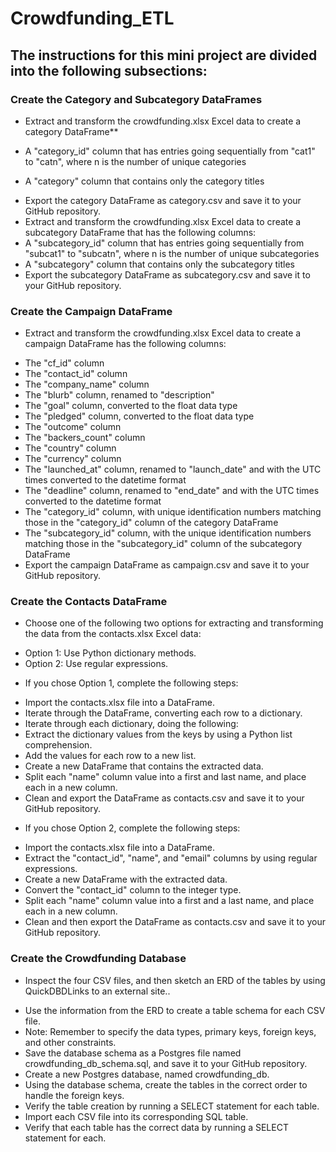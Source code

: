 # Crowdfunding_ETL

## The instructions for this mini project are divided into the following subsections:

### Create the Category and Subcategory DataFrames

- Extract and transform the crowdfunding.xlsx Excel data to create a category DataFrame** 

- A "category_id" column that has entries going sequentially from "cat1" to "catn", where n is the number of unique categories
* A "category" column that contains only the category titles
+ Export the category DataFrame as category.csv and save it to your GitHub repository.
+ Extract and transform the crowdfunding.xlsx Excel data to create a subcategory DataFrame that has the following columns:
+ A "subcategory_id" column that has entries going sequentially from "subcat1" to "subcatn", where n is the number of unique subcategories
+ A "subcategory" column that contains only the subcategory titles
+ Export the subcategory DataFrame as subcategory.csv and save it to your GitHub repository.
   


### Create the Campaign DataFrame

- Extract and transform the crowdfunding.xlsx Excel data to create a campaign DataFrame has the following columns:
+ The "cf_id" column
+ The "contact_id" column
+ The "company_name" column
+ The "blurb" column, renamed to "description"
+ The "goal" column, converted to the float data type
+ The "pledged" column, converted to the float data type
+ The "outcome" column
+ The "backers_count" column
+ The "country" column
+ The "currency" column
+ The "launched_at" column, renamed to "launch_date" and with the UTC times converted to the datetime format
+ The "deadline" column, renamed to "end_date" and with the UTC times converted to the datetime format
+ The "category_id" column, with unique identification numbers matching those in the "category_id" column of the category DataFrame
+ The "subcategory_id" column, with the unique identification numbers matching those in the "subcategory_id" column of the subcategory DataFrame
+ Export the campaign DataFrame as campaign.csv and save it to your GitHub repository.
  

### Create the Contacts DataFrame

- Choose one of the following two options for extracting and transforming the data from the contacts.xlsx Excel data:
* Option 1: Use Python dictionary methods.
* Option 2: Use regular expressions.

- If you chose Option 1, complete the following steps:
+ Import the contacts.xlsx file into a DataFrame.
+ Iterate through the DataFrame, converting each row to a dictionary.
+ Iterate through each dictionary, doing the following:
+ Extract the dictionary values from the keys by using a Python list comprehension.
+ Add the values for each row to a new list.
+ Create a new DataFrame that contains the extracted data.
+ Split each "name" column value into a first and last name, and place each in a new column.
+ Clean and export the DataFrame as contacts.csv and save it to your GitHub repository.

- If you chose Option 2, complete the following steps:
+ Import the contacts.xlsx file into a DataFrame.
+ Extract the "contact_id", "name", and "email" columns by using regular expressions.
+ Create a new DataFrame with the extracted data.
+ Convert the "contact_id" column to the integer type.
+ Split each "name" column value into a first and a last name, and place each in a new column.
+ Clean and then export the DataFrame as contacts.csv and save it to your GitHub repository.

### Create the Crowdfunding Database

- Inspect the four CSV files, and then sketch an ERD of the tables by using QuickDBDLinks to an external site..
+ Use the information from the ERD to create a table schema for each CSV file.
+ Note: Remember to specify the data types, primary keys, foreign keys, and other constraints.
+ Save the database schema as a Postgres file named crowdfunding_db_schema.sql, and save it to your GitHub repository.
+ Create a new Postgres database, named crowdfunding_db.
+ Using the database schema, create the tables in the correct order to handle the foreign keys.
+ Verify the table creation by running a SELECT statement for each table.
+ Import each CSV file into its corresponding SQL table.
+ Verify that each table has the correct data by running a SELECT statement for each.

###
